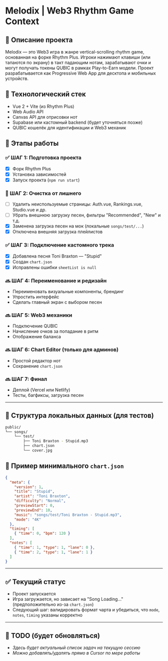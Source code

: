 # Melodix | Web3 Rhythm Game Context

## 🎯 Описание проекта

Melodix — это Web3 игра в жанре vertical-scrolling rhythm game, основанная на форке Rhythm Plus. Игроки нажимают клавиши (или тапаются по экрану) в такт падающим нотам, зарабатывают очки и могут получать токены QUBIC в рамках Play-to-Earn модели. Проект разрабатывается как Progressive Web App для десктопа и мобильных устройств.

## 🧱 Технологический стек

* Vue 2 + Vite (из Rhythm Plus)
* Web Audio API
* Canvas API для отрисовки нот
* Supabase или кастомный backend (будет уточняться позже)
* QUBIC кошелёк для идентификации и Web3 механик

## 🚧 Этапы работы

### ✅ ШАГ 1: Подготовка проекта

* [x] Форк Rhythm Plus
* [x] Установка зависимостей
* [x] Запуск проекта (`npm run start`)

### 🔄 ШАГ 2: Очистка от лишнего

* [ ] Удалить неиспользуемые страницы: Auth.vue, Rankings.vue, Studio.vue и др.
* [ ] Убрать внешнюю загрузку песен, фильтры "Recommended", "New" и т.д.
* [x] Заменена загрузка песен на мок (локальные `songs/test/...`)
* [x] Отключена внешняя загрузка плейлистов

### ✅ ШАГ 3: Подключение кастомного трека

* [x] Добавлена песня Toni Braxton — "Stupid"
* [x] Создан `chart.json`
* [x] Исправлены ошибки `sheetList is null`

### 🔜 ШАГ 4: Переименование и редизайн

* Переименовать визуальные компоненты, брендинг
* Упростить интерфейс
* Сделать главный экран с выбором песен

### 🔜 ШАГ 5: Web3 механики

* Подключение QUBIC
* Начисление очков за попадание в ритм
* Отображение баланса

### 🔜 ШАГ 6: Chart Editor (только для админов)

* Простой редактор нот
* Сохранение `chart.json`

### 🔜 ШАГ 7: Финал

* Деплой (Vercel или Netlify)
* Тесты, багфиксы, загрузка песен

---

## 📂 Структура локальных данных (для тестов)

```bash
public/
└── songs/
    └── test/
        ├── Toni Braxton - Stupid.mp3
        ├── chart.json
        └── cover.jpg
```

## 🧪 Пример минимального `chart.json`

```json
{
  "meta": {
    "version": 1,
    "title": "Stupid",
    "artist": "Toni Braxton",
    "difficulty": "Normal",
    "previewStart": 0,
    "previewEnd": 10,
    "music": "songs/test/Toni Braxton - Stupid.mp3",
    "mode": "4K"
  },
  "timing": [
    { "time": 0, "bpm": 120 }
  ],
  "notes": [
    { "time": 1, "type": 1, "lane": 0 },
    { "time": 2, "type": 1, "lane": 1 }
  ]
}
```

---

## ✅ Текущий статус

* Проект запускается
* Игра загружается, но зависает на "Song Loading..." (предположительно из-за `chart.json`)
* Следующий шаг: валидировать формат чарта и убедиться, что `mode`, `notes`, `timing` указаны корректно

---

## 🔧 TODO (будет обновляться)

* *Здесь будет актуальный список задач на текущую сессию*
* *Можно добавлять/удалять прямо в Cursor по мере работы*

